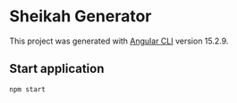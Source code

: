 # Sheikah Generator

This project was generated with [Angular CLI](https://github.com/angular/angular-cli) version 15.2.9.

## Start application
```
npm start
```